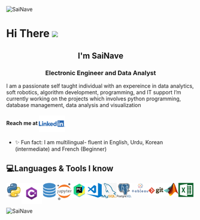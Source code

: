 <p align="left"><img src="https://komarev.com/ghpvc/?username=SaiNave&style=plastic&label=Profile visits" alt="SaiNave" /> </p>

<h1 align =left"> Hi There <img src="https://media.giphy.com/media/hvRJCLFzcasrR4ia7z/giphy.gif" width="25px">
<h2 align="center"> I'm SaiNave</h2>
<h3 align="center">Electronic Engineer and Data Analyst</h3>


I am a passionate self taught individual with an expereince in  data analytics, soft robotics, algorithm development, programming, and IT support
I’m currently working on the projects which involves python programming, database management, data analysis and visualization
 
#### Reach me at [<img align="center" alt="linkedIn_logo" width="70" src="logos/linkedin_logo.png" />](http://www.linkedin.com/in/sairah-naveed)
                                                                                                  
                                                                                                 
- ✨ Fun fact: I am multilingual- fluent in English, Urdu, Korean (intermediate) and French (Beginner)


## 💻Languages & Tools I know 
</p> 
<img align="left" alt= "python_logo" width="40" src="logos/python_logo.png">
<img align="left" alt= "Csharp_Logo" width="55" src="logos/Csharp_Logo.png">
<img align="left" alt= "sql_logo" width="40" src="logos/sql_logo.png">
<img align="left" alt= "Jupyter_logo" width="40" src="logos/Jupyter_logo.png">
<img align="left" alt= "pycharm_logo" width="40" src="logos/pycharm_logo.png">
<img align="left" alt= "vscode_logo" width="40" src="logos/vscode_logo.png">
<img align="left" alt= "my_sql_logo" width="40" src="logos/my_sql_logo.png">
<img align="left" alt= "postgresql_logo" width="40" src="logos/postgresql_logo.png">
<img align="left" alt= "Tableau_logo" width="45" src="logos/Tableau_logo.png">
<img align="left" alt= "git_logo" width="40" src="logos/git_logo.png">
<img align="left" alt= "Maltab_Logo" width="40" src="logos/Matlab_Logo.png">
<img align="left" alt= "excel" width="40" src="logos/excel.png">
</p>
<br />
<br />
<br />
<p align="left"><img align="center" src="https://github-readme-stats.vercel.app/api?username=SaiNave&theme=light&show_icons=true" alt="SaiNave" /></p>




                                                                                                                                         





